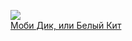 ![](/books/adv_maritime/Герман%20Мелвилл/Моби%20Дик,%20или%20Белый%20Кит.jpg)  
[Моби Дик, или Белый Кит](/books/adv_maritime/Герман%20Мелвилл/Моби%20Дик,%20или%20Белый%20Кит)